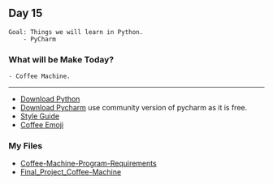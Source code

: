 ## Day 15

    Goal: Things we will learn in Python.
        - PyCharm

### What will be Make Today?
    - Coffee Machine.

----------------------------------------------------------------------------------------
- [Download Python](https://www.python.org/downloads/)
- [Download Pycharm](https://www.jetbrains.com/pycharm/download/)
      use community version of pycharm as it is free.
- [Style Guide](https://www.python.org/dev/peps/pep-0008/)
- [Coffee Emoji](https://emojipedia.org/hot-beverage/)


### My Files

- [Coffee-Machine-Program-Requirements](Coffee-Machine-Program-Requirements.pdf)
- [Final_Project_Coffee-Machine](Final_Project_Coffee-Machine.py)